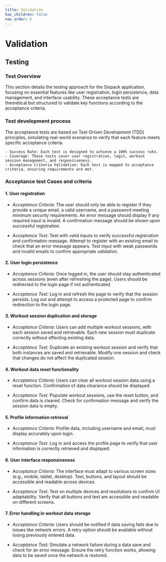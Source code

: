 ```yaml
---
title: Validation
has_children: false
nav_order: 6
---
```


# Validation

## Testing


### Test Overview

This section details the testing approach for the Sixpack application, focusing on essential features like user registration, login persistence, data management, and interface usability. These acceptance tests are theoretical but structured to validate key functions according to the acceptance criteria.

### Test development process

The acceptance tests are based on Test-Driven Development (TDD) principles, simulating real-world scenarios to verify that each feature meets specific acceptance criteria.

    - Success Rate: Each test is designed to achieve a 100% success rate.
    - Coverage: These tests cover user registration, login, workout session management, and responsiveness.
    - Acceptance Criteria Validation: Each test is mapped to acceptance criteria, ensuring requirements are met.

### Acceptance test Cases and criteria

#### 1. User registration

- *Acceptance Criteria:*
    The user should only be able to register if they provide a unique email, a valid username, and a password meeting minimum security requirements.
    An error message should display if any required input is invalid.
    A confirmation message should be shown upon successful registration.

- *Acceptance Test:*
    Test with valid inputs to verify successful registration and confirmation message.
    Attempt to register with an existing email to check that an error message appears.
    Test input with weak passwords and invalid emails to confirm appropriate validation.

#### 2. User login persistence

- *Acceptance Criteria:*
    Once logged in, the user should stay authenticated across sessions (even after refreshing the page).
    Users should be redirected to the login page if not authenticated.

- *Acceptance Test:*
    Log in and refresh the page to verify that the session persists.
    Log out and attempt to access a protected page to confirm redirection to the login page.


#### 3. Workout session duplication and storage

- *Acceptance Criteria:*
    Users can add multiple workout sessions, with each session saved and retrievable.
    Each new session must duplicate correctly without affecting existing data.

- *Acceptance Test:*
    Duplicate an existing workout session and verify that both instances are saved and retrievable.
    Modify one session and check that changes do not affect the duplicated session.

#### 4. Workout data reset functionality
- *Acceptance Criteria:*
    Users can clear all workout session data using a reset function.
    Confirmation of data clearance should be displayed.

- *Acceptance Test:*
    Populate workout sessions, use the reset button, and confirm data is cleared.
    Check for confirmation message and verify the session data is empty.

#### 5. Profile information retrieval
- *Acceptance Criteria:*
    Profile data, including username and email, must display accurately upon login.

- *Acceptance Test:*
    Log in and access the profile page to verify that user information is correctly retrieved and displayed.

#### 6. User interface responsiveness
- *Acceptance Criteria:*
    The interface must adapt to various screen sizes (e.g., mobile, tablet, desktop).
    Text, buttons, and layout should be accessible and readable across devices.

- *Acceptance Test:*
    Test on multiple devices and resolutions to confirm UI adaptability.
    Verify that all buttons and text are accessible and readable on different screens.

#### 7. Error handling in workout data storage
- *Acceptance Criteria:*
    Users should be notified if data saving fails due to issues like network errors.
    A retry option should be available without losing previously entered data.

- *Acceptance Test:*
    Simulate a network failure during a data save and check for an error message.
    Ensure the retry function works, allowing data to be saved once the network is restored.